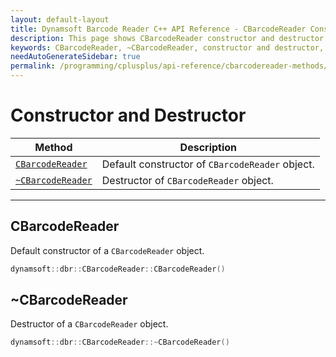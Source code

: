 ```yaml
---
layout: default-layout
title: Dynamsoft Barcode Reader C++ API Reference - CBarcodeReader Constructor and Destructor
description: This page shows CBarcodeReader constructor and destructor of Dynamsoft Barcode Reader for C++ Language.
keywords: CBarcodeReader, ~CBarcodeReader, constructor and destructor, api reference, c++
needAutoGenerateSidebar: true
permalink: /programming/cplusplus/api-reference/cbarcodereader-methods/constructor-and-destructor.html
---
```


# Constructor and Destructor

  | Method               | Description |
  |----------------------|-------------|
  | [`CBarcodeReader`](#cbarcodereader) | Default constructor of `CBarcodeReader` object.|
  | [`~CBarcodeReader`](#~cbarcodereader) | Destructor of `CBarcodeReader` object.|

---





## CBarcodeReader

Default constructor of a `CBarcodeReader` object.

```cpp
dynamsoft::dbr::CBarcodeReader::CBarcodeReader()
```



## ~CBarcodeReader

Destructor of a `CBarcodeReader` object.

```cpp
dynamsoft::dbr::CBarcodeReader::~CBarcodeReader()
```

